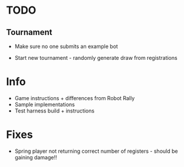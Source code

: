 # TODO

## Tournament
- Make sure no one submits an example bot

- Start new tournament - randomly generate draw from registrations
    
# Info
- Game instructions + differences from Robot Rally
- Sample implementations
- Test harness build + instructions

# Fixes
- Spring player not returning correct number of registers - should be gaining damage!!